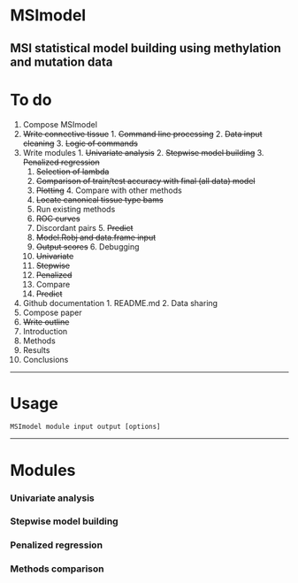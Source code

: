 # MSImodel
MSI statistical model building using methylation and mutation data
---
# To do
1. Compose MSImodel
  1. ~~Write connective tissue~~
    1. ~~Command line processing~~
    2. ~~Data input cleaning~~
    3. ~~Logic of commands~~
  2. Write modules
    1. ~~Univariate analysis~~
    2. ~~Stepwise model building~~
    3. ~~Penalized regression~~
      1. ~~Selection of lambda~~
      2. ~~Comparison of train/test accuracy with final (all data) model~~
      3. ~~Plotting~~
    4. Compare with other methods
      1. ~~Locate canonical tissue type bams~~
      2. Run existing methods
      3. ~~ROC curves~~
      4. Discordant pairs
    5. ~~Predict~~
      1. ~~Model.Robj and data.frame input~~
      2. ~~Output scores~~
    6. Debugging
      1. ~~Univariate~~
      2. ~~Stepwise~~
      3. ~~Penalized~~
      4. Compare
      5. ~~Predict~~
  3. Github documentation
    1. README.md
    2. Data sharing
2. Compose paper
  1. ~~Write outline~~
  2. Introduction
  3. Methods
  4. Results
  5. Conclusions

---
# Usage
```
MSImodel module input output [options]
```
---
# Modules
### Univariate analysis
### Stepwise model building
### Penalized regression
### Methods comparison

